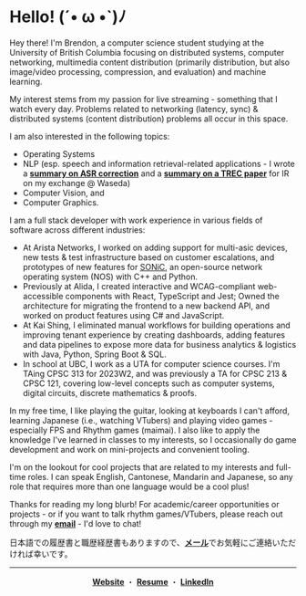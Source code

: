 <h1 color="white"> Hello! (´• ω •`)ﾉ </h1>

Hey there! I'm Brendon, a computer science student studying at the University of British Columbia focusing on distributed systems, computer networking, multimedia content distribution (primarily distribution, but also image/video processing, compression, and evaluation) and machine learning. 

My interest stems from my passion for live streaming - something that I watch every day. Problems related to networking (latency, sync) & distributed systems (content distribution) problems all occur in this space.

I am also interested in the following topics:
* Operating Systems
* NLP (esp. speech and information retrieval-related applications - I wrote a [**summary on ASR correction**](https://docs.google.com/presentation/d/1iPgyrDBmj3awBQ9RytPWcZsDSxXprcXKRqxp7omErec/edit?usp=sharing) and a [**summary on a TREC paper**](https://docs.google.com/presentation/d/1jR_41FI9ZrhCdlEDEIohjRUwaW2J_JcsCoGeQn1oD7s/edit?usp=sharing) for IR on my exchange @ Waseda)
* Computer Vision, and
* Computer Graphics.

I am a full stack developer with work experience in various fields of software across different industries:

* At Arista Networks, I worked on adding support for multi-asic devices, new tests & test infrastructure based on customer escalations, and prototypes of new features for [SONiC]([url](https://github.com/sonic-net/SONiC)), an open-source network operating system (NOS) with C++ and Python.
* Previously at Alida, I created interactive and WCAG-compliant web-accessible components with React, TypeScript and Jest; Owned the architecture for migrating the frontend to a new backend API, and worked on product features using C# and JavaScript.
* At Kai Shing, I eliminated manual workflows for building operations and improving tenant experience by creating dashboards, adding features and data pipelines to expose more data for business analytics & logistics with Java, Python, Spring Boot & SQL.
* In school at UBC, I work as a UTA for computer science courses. I'm TAing CPSC 313 for 2023W2, and was previously a TA for CPSC 213 & CPSC 121, covering low-level concepts such as computer systems, digital circuits, discrete mathematics & proofs. 

In my free time, I like playing the guitar, looking at keyboards I can't afford, learning Japanese (i.e., watching VTubers) and playing video games - especially FPS and Rhythm games (maimai). I also like to apply the knowledge I've learned in classes to my interests, so I occasionally do game development and work on mini-projects and convenient tooling.  

I'm on the lookout for cool projects that are related to my interests and full-time roles. I can speak English, Cantonese, Mandarin and Japanese, so any role that requires more than one language would be a cool plus!

Thanks for reading my long blurb! For academic/career opportunities or projects - or if you want to talk rhythm games/VTubers, please reach out through my [**email**](mailto:contact@brendontsim.com) - I'd love to chat!

日本語での履歴書と職歴経歴書もありますので、[**メール**](mailto:japan@brendontsim.com)でお気軽にご連絡いただければ幸いです。

--------
<div align="center">
  <a target="_blank" href="https://brendontsim.com/"><b>Website</b></a>
  ・
  <a target="_blank" href="https://brendontsim.com/files/resume.pdf"><b>Resume</b></a>
  ・
  <a target="_blank" href="https://www.linkedin.com/in/brendontsim/"><b>LinkedIn</b></a>
</div>

